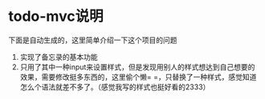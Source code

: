 # todo-mvc说明

下面是自动生成的，这里简单介绍一下这个项目的问题

1. 实现了备忘录的基本功能
2. 只用了其中一种input来设置样式，但是发现用别人的样式想达到自己想要的效果，需要修改挺多东西的，这里偷个懒= =，只替换了一种样式，感觉知道怎么个语法就差不多了。（感觉我写的样式也挺好看的2333）


